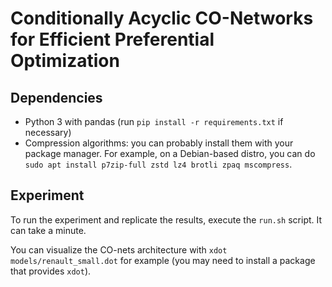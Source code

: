 # Conditionally Acyclic CO-Networks for Efficient Preferential Optimization

## Dependencies

- Python 3 with pandas (run `pip install -r requirements.txt` if necessary)
- Compression algorithms: you can probably install them with your package manager. For example, on a Debian-based distro, you can do `sudo apt install p7zip-full zstd lz4 brotli zpaq mscompress`.

## Experiment

To run the experiment and replicate the results, execute the `run.sh` script. It can take a minute.

You can visualize the CO-nets architecture with `xdot models/renault_small.dot` for example (you may need to install a package that provides `xdot`).
